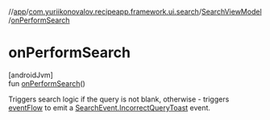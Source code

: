 //[app](../../../index.md)/[com.yuriikonovalov.recipeapp.framework.ui.search](../index.md)/[SearchViewModel](index.md)/[onPerformSearch](on-perform-search.md)

# onPerformSearch

[androidJvm]\
fun [onPerformSearch](on-perform-search.md)()

Triggers search logic if the query is not blank, otherwise - triggers [eventFlow](event-flow.md) to emit a [SearchEvent.IncorrectQueryToast](../../com.yuriikonovalov.recipeapp.presentation.search/-search-event/-incorrect-query-toast/index.md) event.
